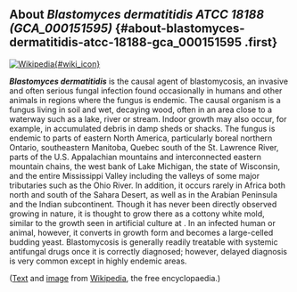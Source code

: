 About *Blastomyces dermatitidis ATCC 18188 (GCA\_000151595)* {#about-blastomyces-dermatitidis-atcc-18188-gca_000151595 .first}
------------------------------------------------------------

[![Wikipedia](/img/wikipedia_logo_v2_en.png){#wiki_icon}](http://en.wikipedia.org/wiki/Blastomyces_dermatitidis)

***Blastomyces dermatitidis*** is the causal agent of blastomycosis, an
invasive and often serious fungal infection found occasionally in humans
and other animals in regions where the fungus is endemic. The causal
organism is a fungus living in soil and wet, decaying wood, often in an
area close to a waterway such as a lake, river or stream. Indoor growth
may also occur, for example, in accumulated debris in damp sheds or
shacks. The fungus is endemic to parts of eastern North America,
particularly boreal northern Ontario, southeastern Manitoba, Quebec
south of the St. Lawrence River, parts of the U.S. Appalachian mountains
and interconnected eastern mountain chains, the west bank of Lake
Michigan, the state of Wisconsin, and the entire Mississippi Valley
including the valleys of some major tributaries such as the Ohio River.
In addition, it occurs rarely in Africa both north and south of the
Sahara Desert, as well as in the Arabian Peninsula and the Indian
subcontinent. Though it has never been directly observed growing in
nature, it is thought to grow there as a cottony white mold, similar to
the growth seen in artificial culture at . In an infected human or
animal, however, it converts in growth form and becomes a large-celled
budding yeast. Blastomycosis is generally readily treatable with
systemic antifungal drugs once it is correctly diagnosed; however,
delayed diagnosis is very common except in highly endemic areas.

([Text](http://en.wikipedia.org/wiki/Blastomyces_dermatitidis) and
[image](https://commons.wikimedia.org/wiki/File:Blastomyces_dermatitidis_yeast_form.jpeg)
from [Wikipedia](http://en.wikipedia.org/), the free encyclopaedia.)
